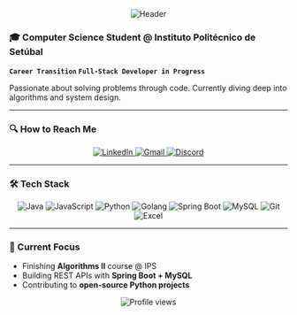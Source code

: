 <!-- Header com sua cor original -->
<div align="center">
  <img src="https://capsule-render.vercel.app/api?type=waving&color=0:0061ff,100:60efff&height=120&section=header&text=Everson%20Rubira&fontSize=32&fontAlignY=40&animation=fadeIn" alt="Header"/>
</div>

### 🎓 Computer Science Student @ Instituto Politécnico de Setúbal  
**`Career Transition` `Full-Stack Developer in Progress`**  

Passionate about solving problems through code. Currently diving deep into algorithms and system design.  

---

### 🔍 How to Reach Me  
<p align="center">
  <a href="https://linkedin.com/in/everson-rubira" target="_blank">
    <img src="https://img.shields.io/badge/-LinkedIn-0A66C2?style=for-the-badge&logo=linkedin" alt="LinkedIn">
  </a>
  <a href="mailto:seuemail@gmail.com" target="_blank">
    <img src="https://img.shields.io/badge/-Gmail-EA4335?style=for-the-badge&logo=gmail&logoColor=white" alt="Gmail">
  </a>
  <a href="https://discordapp.com/users/seuID" target="_blank">
    <img src="https://img.shields.io/badge/-Discord-5865F2?style=for-the-badge&logo=discord" alt="Discord">
  </a>
</p>

---

### 🛠 Tech Stack  
  
<p align="center">
  <!-- Linguagens -->
  <img src="https://img.shields.io/badge/Java-007396?style=for-the-badge&logo=openjdk&logoColor=white" alt="Java" class="tech-badge"/>
  <img src="https://img.shields.io/badge/JavaScript-F7DF1E?style=for-the-badge&logo=javascript&logoColor=black" alt="JavaScript" class="tech-badge"/>
  <img src="https://img.shields.io/badge/Python-3776AB?style=for-the-badge&logo=python&logoColor=white" alt="Python" class="tech-badge"/>
  <img src="https://img.shields.io/badge/Go-00ADD8?style=for-the-badge&logo=go&logoColor=white" alt="Golang" class="tech-badge"/>
  <img src="https://img.shields.io/badge/Spring_Boot-6DB33F?style=for-the-badge&logo=springboot&logoColor=white" alt="Spring Boot" class="tech-badge"/>
  <img src="https://img.shields.io/badge/MySQL-4479A1?style=for-the-badge&logo=mysql&logoColor=white" alt="MySQL" class="tech-badge"/>
  <img src="https://img.shields.io/badge/Git-F05032?style=for-the-badge&logo=git&logoColor=white" alt="Git" class="tech-badge"/>
  <img src="https://img.shields.io/badge/Excel-217346?style=for-the-badge&logo=microsoftexcel&logoColor=white" alt="Excel" class="tech-badge"/>
</p>

---

### 🌱 Current Focus  
- Finishing **Algorithms II** course @ IPS  
- Building REST APIs with **Spring Boot + MySQL**  
- Contributing to **open-source Python projects**  

<div align="center">
  <img src="https://komarev.com/ghpvc/?username=EversonRubira&color=blueviolet&label=Profile+Views&style=flat" alt="Profile views"/>  
</div>
